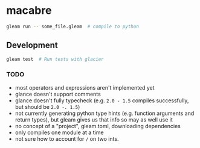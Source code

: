# macabre

```sh
gleam run -- some_file.gleam  # compile to python
```

## Development

```sh
gleam test  # Run tests with glacier
```

### TODO

- most operators and expressions aren't implemented yet
- glance doesn't support comments
- glance doesn't fully typecheck (e.g. `2.0 - 1.5` compiles successfully, but should be `2.0 -. 1.5`)
- not currently generating python type hints (e.g. function arguments and return types), but gleam gives us that info so may as well use it
- no concept of a "project", gleam.toml, downloading dependencies
- only compiles one module at a time
- not sure how to account for `/` on two ints.
